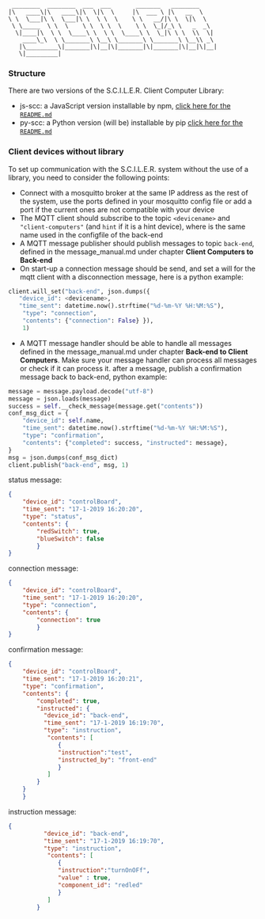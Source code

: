 ```
 ________  ________  ___  ___       _______   ________     
|\   ____\|\   ____\|\  \|\  \     |\  ___ \ |\   __  \    
\ \  \___|\ \  \___|\ \  \ \  \    \ \   __/|\ \  \|\  \   
 \ \_____  \ \  \    \ \  \ \  \    \ \  \_|/_\ \   _  _\  
  \|____|\  \ \  \____\ \  \ \  \____\ \  \_|\ \ \  \\  \| 
    ____\_\  \ \_______\ \__\ \_______\ \_______\ \__\\ _\ 
   |\_________\|_______|\|__|\|_______|\|_______|\|__|\|__|
   \|_________|                                            
```                                                           

### Structure
There are two versions of the S.C.I.L.E.R. Client Computer Library:
   - js-scc: a JavaScript version installable by npm, [click here for the  `README.md`](js_scc/README.md)
   - py-scc: a Python version (will be) installable by pip [click here for the  `README.md`](py_scc/README.md)

### Client devices without library

To set up communication with the S.C.I.L.E.R. system without the use of a library, you need to consider the following points:

- Connect with a mosquitto broker at the same IP address as the rest of the system, use the ports defined in your mosquitto config file or add a port if the current ones are not compatible with your device
- The MQTT client should subscribe to the topic `<devicename>` and `"client-computers"` (and `hint` if it is a hint device), where <devicename> is the same name used in the configfile of the back-end
- A MQTT message publisher should publish messages to topic `back-end`, defined in the message_manual.md under chapter __Client Computers to Back-end__
- On start-up a connection message should be send, and set a will for the mqtt client with a disconnection message, here is a python example:
```python
client.will_set("back-end", json.dumps({
   "device_id": <devicename>,
   "time_sent": datetime.now().strftime("%d-%m-%Y %H:%M:%S"),
    "type": "connection",
    "contents": {"connection": False} }),
    1)
```
- A MQTT message handler should be able to handle all messages defined in the message_manual.md under chapter __Back-end to Client Computers__. 
Make sure your message handler can process all messages or check if it can process it. after a message, publish a confirmation message back to back-end,
python example:
```python
message = message.payload.decode("utf-8")
message = json.loads(message)
success = self.__check_message(message.get("contents"))
conf_msg_dict = {
    "device_id": self.name,
    "time_sent": datetime.now().strftime("%d-%m-%Y %H:%M:%S"),
    "type": "confirmation",
    "contents": {"completed": success, "instructed": message},
}
msg = json.dumps(conf_msg_dict)
client.publish("back-end", msg, 1)
```
       
status message: 
```json
{ 
    "device_id": "controlBoard",
    "time_sent": "17-1-2019 16:20:20",
    "type": "status",
    "contents": {
        "redSwitch": true,
        "blueSwitch": false
        }
}
```
connection message: 
```json
{ 
    "device_id": "controlBoard",
    "time_sent": "17-1-2019 16:20:20",
    "type": "connection",
    "contents": {
        "connection": true 
        }
}
```
confirmation message:
```json
{ 
    "device_id": "controlBoard",
    "time_sent": "17-1-2019 16:20:21",
    "type": "confirmation",
    "contents": {
        "completed": true, 
        "instructed": { 
          "device_id": "back-end",
          "time_sent": "17-1-2019 16:19:70",
          "type": "instruction",
           "contents": [
              {
              "instruction":"test",
              "instructed_by": "front-end" 
              }
           ]
        }
    }
    }
```
instruction message:
```json
{ 
          "device_id": "back-end",
          "time_sent": "17-1-2019 16:19:70",
          "type": "instruction",
           "contents": [
              {
              "instruction":"turnOnOFf",
              "value" : true,
              "component_id": "redled"
              }
           ]
        }
```